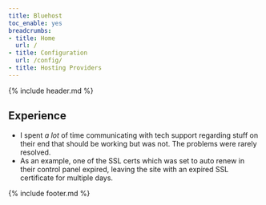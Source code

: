 ```yaml
---
title: Bluehost
toc_enable: yes
breadcrumbs:
- title: Home
  url: /
- title: Configuration
  url: /config/
- title: Hosting Providers
---
```

{% include header.md %}

## Experience

- I spent _a lot_ of time communicating with tech support regarding stuff on their end that should be working but was not. The problems were rarely resolved.
- As an example, one of the SSL certs which was set to auto renew in their control panel expired, leaving the site with an expired SSL certificate for multiple days.

{% include footer.md %}
